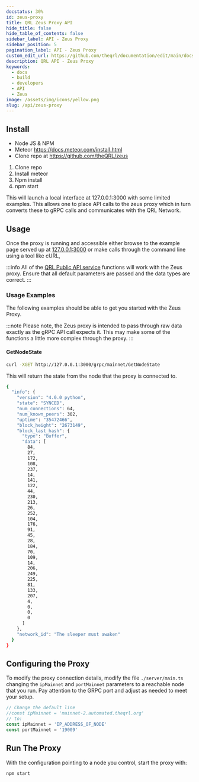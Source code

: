 ```yaml
---
docstatus: 30%
id: zeus-proxy
title: QRL Zeus Proxy API
hide_title: false
hide_table_of_contents: false
sidebar_label: API - Zeus Proxy
sidebar_position: 5
pagination_label: API - Zeus Proxy
custom_edit_url: https://github.com/theqrl/documentation/edit/main/docs/API/zeus-proxy.md
description: QRL API - Zeus Proxy
keywords:
  - docs
  - build
  - developers
  - API
  - Zeus
image: /assets/img/icons/yellow.png
slug: /api/zeus-proxy
---
```



## Install

- Node JS & NPM
- Meteor https://docs.meteor.com/install.html
- Clone repo at https://github.com/theQRL/zeus

1. Clone repo
2. Install meteor
3. Npm install
4. npm start

This will launch a local interface at 127.0.0.1:3000 with some limited examples. This allows one to place API calls to the zeus proxy which in turn converts these to gRPC calls and communicates with the QRL Network.


## Usage

Once the proxy is running and accessible either browse to the example page served up at [127.0.0.1:3000](http://127.0.0.1:3001) or make calls through the command line using a tool like cURL, 

:::info
All of the [QRL Public API service](http://127.0.0.1:3000/api/qrl-public-api#publicapiservice) functions will work with the Zeus proxy. Ensure that all default parameters are passed and the data types are correct.
:::

### Usage Examples

The following examples should be able to get you started with the Zeus Proxy.

:::note
Please note, the Zeus proxy is intended to pass through raw data exactly as the gRPC API call expects it. This may make some of the functions a little more complex through the proxy.
:::

#### GetNodeState

```bash
curl -XGET http://127.0.0.1:3000/grpc/mainnet/GetNodeState
```

This will return the state from the node that the proxy is connected to.

```bash
{
  "info": {
    "version": "4.0.0 python",
    "state": "SYNCED",
    "num_connections": 64,
    "num_known_peers": 302,
    "uptime": "35472466",
    "block_height": "2673149",
    "block_last_hash": {
      "type": "Buffer",
      "data": [
        84,
        27,
        172,
        108,
        237,
        14,
        141,
        122,
        44,
        230,
        213,
        26,
        252,
        104,
        176,
        91,
        45,
        28,
        184,
        70,
        109,
        14,
        206,
        249,
        225,
        81,
        133,
        207,
        4,
        0,
        0,
        0
      ]
    },
    "network_id": "The sleeper must awaken"
  }
}
``` 

## Configuring the Proxy

To modify the proxy connection details, modify the file `./server/main.ts` changing the `ipMainnet` and `portMainnet` parameters to a reachable node that you run. Pay attention to the GRPC port and adjust as needed to meet your setup.


```js
// Change the default line
//const ipMainnet = 'mainnet-2.automated.theqrl.org'
// to:
const ipMainnet = 'IP_ADDRESS_OF_NODE'
const portMainnet = '19009'
```


## Run The Proxy

With the configuration pointing to a node you control, start the proxy with:

```bash
npm start
```

